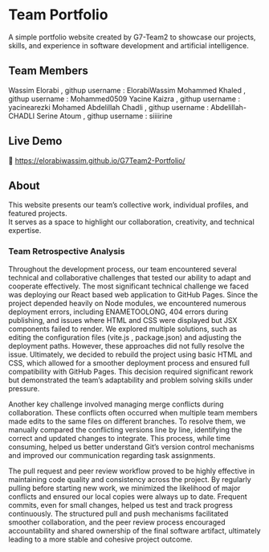 # Team Portfolio

A simple portfolio website created by G7-Team2 to showcase our projects, skills, and experience in software development and artificial intelligence.

## Team Members

Wassim Elorabi , githup username : ElorabiWassim
Mohammed Khaled , githup username : Mohammed0509
Yacine Kaizra , githup username : yacinearezki
Mohamed Abdelillah Chadli , githup username : Abdelillah-CHADLI
Serine Atoum , githup username : siiiirine

## Live Demo

🔗 https://elorabiwassim.github.io/G7Team2-Portfolio/

## About

This website presents our team’s collective work, individual profiles, and featured projects.  
It serves as a space to highlight our collaboration, creativity, and technical expertise.

### Team Retrospective Analysis

Throughout the development process, our team encountered several technical and collaborative challenges that tested our ability to adapt and cooperate effectively. The most significant technical challenge we faced was deploying our React based web application to GitHub Pages. Since the project depended heavily on Node modules, we encountered numerous deployment errors, including ENAMETOOLONG, 404 errors during publishing, and issues where HTML and CSS were displayed but JSX components failed to render. We explored multiple solutions, such as editing the configuration files (vite.js , package.json) and adjusting the deployment paths. However, these approaches did not fully resolve the issue. Ultimately, we decided to rebuild the project using basic HTML and CSS, which allowed for a smoother deployment process and ensured full compatibility with GitHub Pages. This decision required significant rework but demonstrated the team’s adaptability and problem solving skills under pressure.

Another key challenge involved managing merge conflicts during collaboration. These conflicts often occurred when multiple team members made edits to the same files on different branches. To resolve them, we manually compared the conflicting versions line by line, identifying the correct and updated changes to integrate. This process, while time consuming, helped us better understand Git’s version control mechanisms and improved our communication regarding task assignments.

The pull request and peer review workflow proved to be highly effective in maintaining code quality and consistency across the project. By regularly pulling before starting new work, we minimized the likelihood of major conflicts and ensured our local copies were always up to date. Frequent commits, even for small changes, helped us test and track progress continuously. The structured pull and push mechanisms facilitated smoother collaboration, and the peer review process encouraged accountability and shared ownership of the final software artifact, ultimately leading to a more stable and cohesive project outcome.
